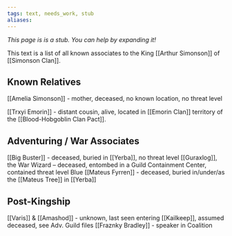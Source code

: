 ```yaml
---
tags: text, needs_work, stub
aliases:
---
```


*This page is is a stub. You can help by expanding it!*

This text is a list of all known associates to the King [[Arthur Simonson]] of [[Simonson Clan]].

## Known Relatives
[[Amelia Simonson]] - mother, deceased, no known location, no threat level

[[Trxyi Emorin]] - distant cousin, alive, located in [[Emorin Clan]] territory of the [[Blood-Hobgoblin Clan Pact]].

## Adventuring / War Associates
[[Big Buster]] - deceased, buried in [[Yerba]], no threat level
[[Guraxlog]], the War Wizard – deceased, entombed in a Guild Containment Center, contained threat level Blue
[[Mateus Fyrren]] - deceased, buried in/under/as the [[Mateus Tree]] in [[Yerba]]


## Post-Kingship 
[[Varis]] & [[Amashod]] - unknown, last seen entering [[Kailkeep]], assumed deceased, see Adv. Guild files
[[Fraznky Bradley]] - speaker in Coalition